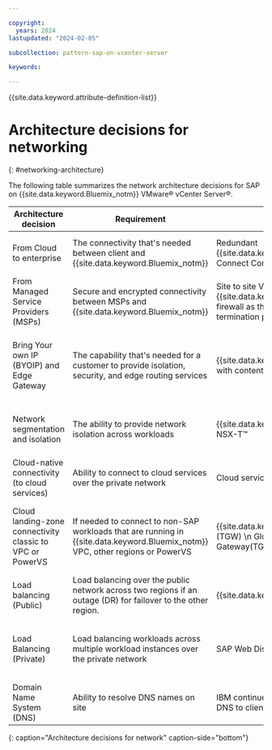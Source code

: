 ```yaml
---

copyright:
  years: 2024
lastupdated: "2024-02-05"

subcollection: pattern-sap-on-vcenter-server

keywords:

---
```


{{site.data.keyword.attribute-definition-list}}

# Architecture decisions for networking
{: #networking-architecture}

The following table summarizes the network architecture decisions for SAP on {{site.data.keyword.Bluemix_notm}} VMware® vCenter Server®.

| Architecture decision | Requirement | Decision | Rationale |
| -------------- | -------------- | -------------- | -------------- |
| From Cloud to enterprise                                   | The connectivity that's needed between client and {{site.data.keyword.Bluemix_notm}}                                                                           | Redundant {{site.data.keyword.dl_full_notm}} Connect Connections                                                                                      | Preferred depending on the security requirements. Lower cost than {{site.data.keyword..dl_short}} Dedicated                                                                                                                            |
| From Managed Service Providers (MSPs)                       | Secure and encrypted connectivity between MSPs and {{site.data.keyword.Bluemix_notm}}                                                                  | Site to site VPN that uses {{site.data.keyword.vsrx_full}} firewall as the Cloud VPN termination point                                                    | Private and encrypted network connectivity for managed services                                                                                                                                                   |
| Bring Your own IP (BYOIP) and Edge Gateway                                         | The capability that's needed for a customer to provide isolation, security, and edge routing services                                    | {{site.data.keyword.vsrx_full}} with content security bundle                                                                            | Required to control traffic and VPN connections. Provides the first layer of defense and enable higher performance for NSX-T™ but carrying key functions on a dedicated device. North South Traffic (Underlay) |
| Network segmentation and isolation                             | The ability to provide network isolation across workloads                                                                      | {{site.data.keyword.vsrx_full}} \n NSX-T™                                                                                                   | {{site.data.keyword.vsrx_full}} can provide isolation of the underlay network NSX-T™ provides segmentation and isolation of the overlay network                                                                                    |
| Cloud-native connectivity (to cloud services)              | Ability to connect to cloud services over the private network                                                              | Cloud service endpoints | Communicate with {{site.data.keyword.Bluemix_notm}} services over the private network by using private endpoint                                                                                                                            |
| Cloud landing-zone connectivity classic to VPC or PowerVS | If needed to connect to non-SAP workloads that are running in {{site.data.keyword.Bluemix_notm}} VPC, other regions or PowerVS                               | {{site.data.keyword.tg_full_notm}}(TGW) \n Global Transit Gateway(TGW)                                                                                    | Use TGW to connect separate VPCs (Edge or workload) and Classic (if needed). Global transit gateway to connect to environments in other regions for resiliency data replication purposes.                        |
| Load balancing (Public)                                    | Load balancing over the public network across two regions if an outage (DR) for failover to the other region. | {{site.data.keyword.cis_short}}                                                                                                   | Public load balancing for resiliency needs as described in the SAP best practices. CIS also provides DDoS services.                                                                                                         |
| Load Balancing (Private)                                   | Load balancing workloads across multiple workload instances over the private network                                       | SAP Web Dispatcher \n NSX-T™                                                                                                       | SAP Web Dispatcher forwards incoming HTTP and HTTPS requests to SAP application servers. NSX-T™ can load balance VMware inter-application server requests across hosts.                                     |
| Domain Name System (DNS)                                   | Ability to resolve DNS names on site                                                                                       | IBM continues to forward the DNS to client DNS Servers onsite                                                        | Service necessary to manage network changes associated with vHOSTNAME in highly available deployments.                                                                                                         |
{: caption="Architecture decisions for network" caption-side="bottom"}
